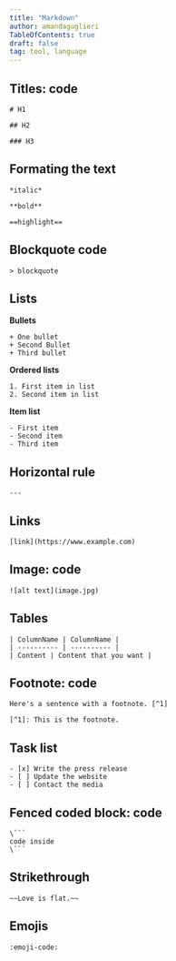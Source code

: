 ```yaml
---
title: "Markdown"
author: amandaguglieri
TableOfContents: true
draft: false
tag: tool, language
---
```


## Titles: code

```
# H1
```

```
## H2
```

```
### H3
```

## Formating the text
 
```
*italic*   
```

```
**bold**
```

```
==highlight==
```

## Blockquote code


```
> blockquote
```

## Lists

**Bullets**

```
+ One bullet
+ Second Bullet
+ Third bullet
```

**Ordered lists**

```
1. First item in list
2. Second item in list
```

**Item list**

```
- First item
- Second item
- Third item
```

## Horizontal rule

```
--- 
```

## Links


```
[link](https://www.example.com)
```

## Image: code

```
![alt text](image.jpg)
```


## Tables

```
| ColumnName | ColumnName |
| ---------- | ---------- |
| Content | Content that you want |
```

## Footnote: code


```
Here's a sentence with a footnote. [^1]

[^1]: This is the footnote. 
```

## Task list

```
- [x] Write the press release
- [ ] Update the website
- [ ] Contact the media 
```

## Fenced coded block: code

``` 
\```
code inside
\```

```

## Strikethrough

```
~~Love is flat.~~ 
```


## Emojis

```
:emoji-code: 
```
